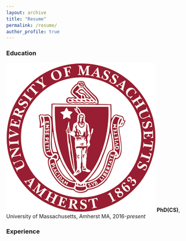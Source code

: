 ```yaml
---
layout: archive
title: "Resume"
permalink: /resume/
author_profile: true
---
```


### Education

[<img src="images/umass.png" width="px"/>](images/umass.png)
**PhD(CS)**, University of Massachusetts, Amherst MA, 2016-*present*



### Experience
